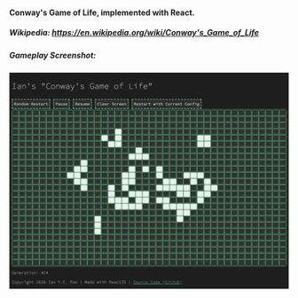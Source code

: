 #### Conway's Game of Life, implemented with React.

##### Wikipedia: https://en.wikipedia.org/wiki/Conway's_Game_of_Life

##### Gameplay Screenshot:
![Alt text](./conway.png)
